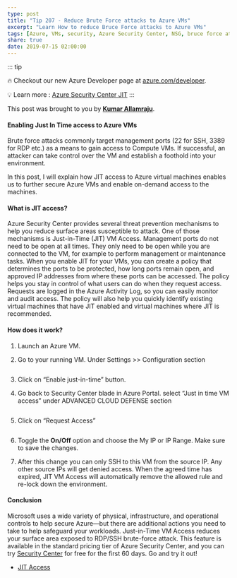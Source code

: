 ```yaml
---
type: post
title: "Tip 207 - Reduce Brute Force attacks to Azure VMs"
excerpt: "Learn How to reduce Bruce Force attacks to Azure VMs"
tags: [Azure, VMs, security, Azure Security Center, NSG, bruce force attacks]
share: true
date: 2019-07-15 02:00:00
---
```


::: tip

:fire: Checkout our new Azure Developer page at [azure.com/developer](https://azure.com/developer?WT.mc_id=azure-azuredevtips-micrum).

:bulb: Learn more : [Azure Security Center JIT](https://azure.microsoft.com/en-ca/services/security-center/?WT.mc_id=docs-azuredevtips-micrum)
:::

This post was brought to you by **[Kumar Allamraju](https://twitter.com/kumarallamraju)**. 

#### Enabling Just In Time access to Azure VMs
 
Brute force attacks commonly target management ports (22 for SSH, 3389 for RDP etc.)  as a means to gain access to Compute VMs. If successful, an attacker can take control over the VM and establish a foothold into your environment.

In this post, I will explain how JIT access to Azure virtual machines enables us to further secure Azure VMs and enable on-demand access to the machines.

#### What is JIT access?

Azure Security Center provides several threat prevention mechanisms to help you reduce surface areas susceptible to attack. One of those mechanisms is Just-in-Time (JIT) VM Access. Management ports do not need to be open at all times. They only need to be open while you are connected to the VM, for example to perform management or maintenance tasks. When you enable JIT for your VMs, you can create a policy that determines the ports to be protected, how long ports remain open, and approved IP addresses from where these ports can be accessed. The policy helps you stay in control of what users can do when they request access. Requests are logged in the Azure Activity Log, so you can easily monitor and audit access. The policy will also help you quickly identify existing virtual machines that have JIT enabled and virtual machines where JIT is recommended.

#### How does it work? 

1. Launch an Azure VM.

2. Go to your running VM. Under Settings >> Configuration section

<img :src="$withBase('/files/jit-step1.jpg')">

3. Click on “Enable just-in-time” button.

4. Go back to Security Center blade in Azure Portal. select “Just in time VM access” under ADVANCED CLOUD DEFENSE section

<img :src="$withBase('/files/jit-step2.jpg')">


5. Click on “Request Access” 

<img :src="$withBase('/files/jit-step3.jpg')">

6. Toggle the **On/Off** option and choose the My IP or IP Range. Make sure to save the changes.

7. After this change you can only SSH to this VM from the source IP. Any other source IPs will get denied access. When the agreed time has expired, JIT VM Access will automatically remove the allowed rule and re-lock down the environment.

#### Conclusion

Microsoft uses a wide variety of physical, infrastructure, and operational controls to help secure Azure—but there are additional actions you need to take to help safeguard your workloads. Just-in-Time VM Access reduces your surface area exposed to RDP/SSH brute-force attack. This feature is available in the standard pricing tier of Azure Security Center, and you can try [Security Center](https://azure.microsoft.com/en-us/free/?WT.mc_id=azure-azuredevtips-micrum) for free for the first 60 days. Go and try it out!

* [JIT Access](https://www.youtube.com/watch?v=UOQb2FcdQnU?WT.mc_id=youtube-azuredevtips-micrum)





